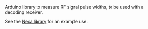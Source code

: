 Arduino library to measure RF signal pulse widths, to be used with a decoding receiver. 

See the [Nexa library](https://github.com/c-math/Nexa433MHzRFModule/tree/master/examples/receive) for an example use.
